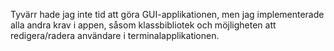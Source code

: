 Tyvärr hade jag inte tid att göra GUI-applikationen, men jag implementerade alla andra krav i appen, såsom klassbibliotek och möjligheten att redigera/radera användare i terminalapplikationen.
